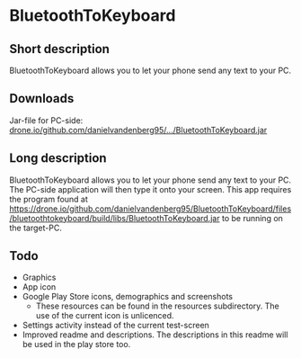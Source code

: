 # BluetoothToKeyboard
## Short description
BluetoothToKeyboard allows you to let your phone send any text to your PC.
## Downloads
Jar-file for PC-side: [drone.io/github.com/danielvandenberg95/…/BluetoothToKeyboard.jar](https://drone.io/github.com/danielvandenberg95/BluetoothToKeyboard/files/bluetoothtokeyboard/build/libs/BluetoothToKeyboard.jar)
## Long description
BluetoothToKeyboard allows you to let your phone send any text to your PC. The PC-side application will then type it onto your screen. This app requires the program found at https://drone.io/github.com/danielvandenberg95/BluetoothToKeyboard/files/bluetoothtokeyboard/build/libs/BluetoothToKeyboard.jar to be running on the target-PC.
## Todo
 - Graphics
  - App icon
  - Google Play Store icons, demographics and screenshots
    - These resources can be found in the resources subdirectory. The use of the current icon is unlicenced.
 - Settings activity instead of the current test-screen
 - Improved readme and descriptions. The descriptions in this readme will be used in the play store too.
